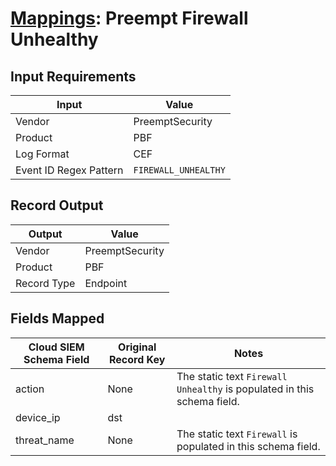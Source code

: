 # [Mappings](README.md): Preempt Firewall Unhealthy

## Input Requirements

|Input|Value|
|-----|-----|
|Vendor|PreemptSecurity|
|Product|PBF|
|Log Format|CEF|
|Event ID Regex Pattern|`FIREWALL_UNHEALTHY`|

## Record Output

|Output|Value|
|------|-----|
|Vendor|PreemptSecurity|
|Product|PBF|
|Record Type|Endpoint|

## Fields Mapped

|Cloud SIEM Schema Field|Original Record Key|Notes|
|-----------------------|-------------------|-----|
|action|None|The static text `Firewall Unhealthy` is populated in this schema field.|
|device_ip|dst||
|threat_name|None|The static text `Firewall` is populated in this schema field.|

